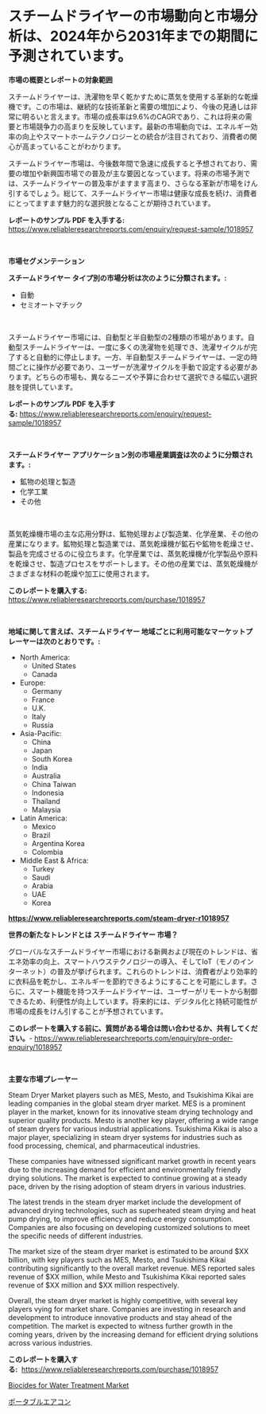 <p><h1>スチームドライヤーの市場動向と市場分析は、2024年から2031年までの期間に予測されています。</h1></p><p><strong>市場の概要とレポートの対象範囲</strong></p>
<p><p>スチームドライヤーは、洗濯物を早く乾かすために蒸気を使用する革新的な乾燥機です。この市場は、継続的な技術革新と需要の増加により、今後の見通しは非常に明るいと言えます。市場の成長率は9.6%のCAGRであり、これは将来の需要と市場競争力の高まりを反映しています。最新の市場動向では、エネルギー効率の向上やスマートホームテクノロジーとの統合が注目されており、消費者の関心が高まっていることがわかります。</p><p>スチームドライヤー市場は、今後数年間で急速に成長すると予想されており、需要の増加や新興国市場での普及が主な要因となっています。将来の市場予測では、スチームドライヤーの普及率がますます高まり、さらなる革新が市場をけん引するでしょう。総じて、スチームドライヤー市場は健康な成長を続け、消費者にとってますます魅力的な選択肢となることが期待されています。</p></p>
<p><strong>レポートのサンプル PDF を入手する:</strong> <a href="https://www.reliableresearchreports.com/enquiry/request-sample/1018957">https://www.reliableresearchreports.com/enquiry/request-sample/1018957</a></p>
<p>&nbsp;</p>
<p><strong>市場セグメンテーション</strong></p>
<p><strong>スチームドライヤー タイプ別の市場分析は次のように分類されます。:</strong></p>
<p><ul><li>自動</li><li>セミオートマチック</li></ul></p>
<p>&nbsp;</p>
<p><p>スチームドライヤー市場には、自動型と半自動型の2種類の市場があります。自動型スチームドライヤーは、一度に多くの洗濯物を処理でき、洗濯サイクルが完了すると自動的に停止します。一方、半自動型スチームドライヤーは、一定の時間ごとに操作が必要であり、ユーザーが洗濯サイクルを手動で設定する必要があります。どちらの市場も、異なるニーズや予算に合わせて選択できる幅広い選択肢を提供しています。</p></p>
<p><strong>レポートのサンプル PDF を入手する:</strong>&nbsp;<a href="https://www.reliableresearchreports.com/enquiry/request-sample/1018957">https://www.reliableresearchreports.com/enquiry/request-sample/1018957</a></p>
<p>&nbsp;</p>
<p><strong> スチームドライヤー アプリケーション別の市場産業調査は次のように分類されます。:</strong></p>
<p><ul><li>鉱物の処理と製造</li><li>化学工業</li><li>その他</li></ul></p>
<p>&nbsp;</p>
<p><p>蒸気乾燥機市場の主な応用分野は、鉱物処理および製造業、化学産業、その他の産業になります。鉱物処理と製造業では、蒸気乾燥機が鉱石や鉱物を乾燥させ、製品を完成させるのに役立ちます。化学産業では、蒸気乾燥機が化学製品や原料を乾燥させ、製造プロセスをサポートします。その他の産業では、蒸気乾燥機がさまざまな材料の乾燥や加工に使用されます。</p></p>
<p><strong>このレポートを購入する:</strong>&nbsp; <a href="https://www.reliableresearchreports.com/purchase/1018957">https://www.reliableresearchreports.com/purchase/1018957</a></p>
<p>&nbsp;</p>
<p><strong>地域に関して言えば、スチームドライヤー 地域ごとに利用可能なマーケットプレーヤーは次のとおりです。:</strong></p>
<p><ul>
    <li>
        North America:
        <ul>
            <li>United States</li>
            <li>Canada</li>
        </ul>
    </li>
    <li>
        Europe:
        <ul>
            <li>Germany</li>
            <li>France</li>
            <li>U.K.</li>
            <li>Italy</li>
            <li>Russia</li>
        </ul>
    </li>
    <li>
        Asia-Pacific:
        <ul>
            <li>China</li>
            <li>Japan</li>
            <li>South Korea</li>
            <li>India</li>
            <li>Australia</li>
            <li>China Taiwan</li>
            <li>Indonesia</li>
            <li>Thailand</li>
            <li>Malaysia</li>
        </ul>
    </li>
    <li>
        Latin America:
        <ul>
            <li>Mexico</li>
            <li>Brazil</li>
            <li>Argentina Korea</li>
            <li>Colombia</li>
        </ul>
    </li>
    <li>
        Middle East & Africa:
        <ul>
            <li>Turkey</li>
            <li>Saudi</li>
            <li>Arabia</li>
            <li>UAE</li>
            <li>Korea</li>
        </ul>
    </li>
    </ul></p>
<p><strong><a href="https://www.reliableresearchreports.com/steam-dryer-r1018957">https://www.reliableresearchreports.com/steam-dryer-r1018957</a></strong>&nbsp;</p>
<p><strong>世界の新たなトレンドとは スチームドライヤー 市場？</strong></p>
<p><p>グローバルなスチームドライヤー市場における新興および現在のトレンドは、省エネ効率の向上、スマートハウステクノロジーの導入、そしてIoT（モノのインターネット）の普及が挙げられます。これらのトレンドは、消費者がより効率的に衣料品を乾かし、エネルギーを節約できるようにすることを可能にします。さらに、スマート機能を持つスチームドライヤーは、ユーザーがリモートから制御できるため、利便性が向上しています。将来的には、デジタル化と持続可能性が市場の成長をけん引することが予想されています。</p></p>
<p><strong>このレポートを購入する前に、質問がある場合は問い合わせるか、共有してください。</strong>- <a href="https://www.reliableresearchreports.com/enquiry/pre-order-enquiry/1018957">https://www.reliableresearchreports.com/enquiry/pre-order-enquiry/1018957</a></p>
<p>&nbsp;</p>
<p><strong>主要な市場プレーヤー</strong></p>
<p><p>Steam Dryer Market players such as MES, Mesto, and Tsukishima Kikai are leading companies in the global steam dryer market. MES is a prominent player in the market, known for its innovative steam drying technology and superior quality products. Mesto is another key player, offering a wide range of steam dryers for various industrial applications. Tsukishima Kikai is also a major player, specializing in steam dryer systems for industries such as food processing, chemical, and pharmaceutical industries.</p><p>These companies have witnessed significant market growth in recent years due to the increasing demand for efficient and environmentally friendly drying solutions. The market is expected to continue growing at a steady pace, driven by the rising adoption of steam dryers in various industries.</p><p>The latest trends in the steam dryer market include the development of advanced drying technologies, such as superheated steam drying and heat pump drying, to improve efficiency and reduce energy consumption. Companies are also focusing on developing customized solutions to meet the specific needs of different industries.</p><p>The market size of the steam dryer market is estimated to be around $XX billion, with key players such as MES, Mesto, and Tsukishima Kikai contributing significantly to the overall market revenue. MES reported sales revenue of $XX million, while Mesto and Tsukishima Kikai reported sales revenue of $XX million and $XX million respectively.</p><p>Overall, the steam dryer market is highly competitive, with several key players vying for market share. Companies are investing in research and development to introduce innovative products and stay ahead of the competition. The market is expected to witness further growth in the coming years, driven by the increasing demand for efficient drying solutions across various industries.</p></p>
<p><strong>このレポートを購入する:</strong>&nbsp;&nbsp;<a href="https://www.reliableresearchreports.com/purchase/1018957">https://www.reliableresearchreports.com/purchase/1018957</a></p>
<p><p><a href="https://pretty-mail-caf.notion.site/Biocides-for-Water-Treatment-Market-Offer-Valuable-Insights-into-Market-Size-Market-Share-Market-T-af1ead3918d0461f8f6bb4ade5303804">Biocides for Water Treatment Market</a></p><p><a href="https://github.com/SarahFahey88/Market-Research-Report-List-1/blob/main/674309719537.md">ポータブルエアコン</a></p></p>